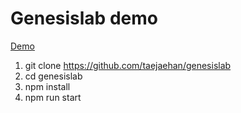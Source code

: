 # Genesislab demo
<a href="https://genesislab.taejaehan.com/">Demo</a>

1. git clone https://github.com/taejaehan/genesislab
3. cd genesislab
2. npm install
3. npm run start